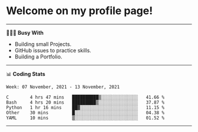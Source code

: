 # Welcome on my profile page!
<!-- print(("dralla"[::-1]+"s").capitalize()) -->

---
👨🏻‍💻 **Busy With**
* Building small Projects.
* GitHub issues to practice skills.
* Building a Portfolio.

---
📊 **Coding Stats**
<!--START_SECTION:waka-->
```text
Week: 07 November, 2021 - 13 November, 2021

C        4 hrs 47 mins   ██████████▒░░░░░░░░░░░░░░   41.66 % 
Bash     4 hrs 20 mins   █████████▒░░░░░░░░░░░░░░░   37.87 % 
Python   1 hr 16 mins    ██▓░░░░░░░░░░░░░░░░░░░░░░   11.15 % 
Other    30 mins         █░░░░░░░░░░░░░░░░░░░░░░░░   04.38 % 
YAML     10 mins         ▒░░░░░░░░░░░░░░░░░░░░░░░░   01.52 % 
```
<!--END_SECTION:waka-->
---

